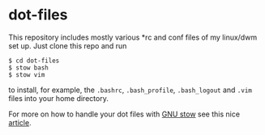 dot-files
=========
This repository includes mostly various *rc and conf files of my linux/dwm
set up. Just clone this repo and run 

    $ cd dot-files
    $ stow bash
    $ stow vim

to install, for example, the `.bashrc`, `.bash_profile`, `.bash_logout` and
`.vim` files into your home directory.

For more on how to handle your dot files with [GNU
stow](http://www.gnu.org/software/stow/) see this nice
[article](http://brandon.invergo.net/news/2012-05-26-using-gnu-stow-to-manage-your-dotfiles.html).
